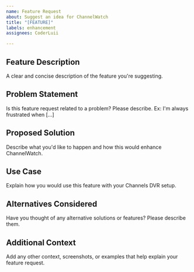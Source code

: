 ```yaml
---
name: Feature Request
about: Suggest an idea for ChannelWatch
title: "[FEATURE]"
labels: enhancement
assignees: CoderLuii

---
```


## Feature Description
A clear and concise description of the feature you're suggesting.

## Problem Statement
Is this feature request related to a problem? Please describe.
Ex: I'm always frustrated when [...]

## Proposed Solution
Describe what you'd like to happen and how this would enhance ChannelWatch.

## Use Case
Explain how you would use this feature with your Channels DVR setup.

## Alternatives Considered
Have you thought of any alternative solutions or features? Please describe them.

## Additional Context
Add any other context, screenshots, or examples that help explain your feature request.
